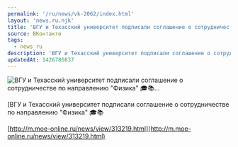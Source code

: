 ```yaml
---
permalink: '/ru/news/vk-2062/index.html'
layout: 'news.ru.njk'
title: 'ВГУ и Техасский университет подписали соглашение о сотрудничестве по направлению "Физика" 🎓📚'
source: ВКонтакте
tags:
  - news_ru
description: 'ВГУ и Техасский университет подписали соглашение о сотрудничестве по направлению "Физика" 🎓📚…'
updatedAt: 1426786637
---
```

![ВГУ и Техасский университет подписали соглашение о сотрудничестве по направлению "Физика" 🎓📚…](https://sun9-69.userapi.com/c6058/v6058303/12491/yhkmSP0mc1Y.jpg)

[ВГУ и Техасский университет подписали соглашение о сотрудничестве по направлению "Физика" 🎓📚

[http://m.moe-online.ru/news/view/313219.html](http://m.moe-online.ru/news/view/313219.html)
